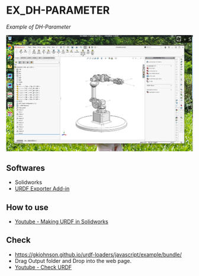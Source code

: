 # EX_DH-PARAMETER

_Example of DH-Parameter_

![](URDF_Exporter.png)

## Softwares
* Solidworks
* [URDF Exporter Add-in](http://wiki.ros.org/sw_urdf_exporter)

## How to use
* [Youtube - Making URDF in Solidworks](https://youtu.be/c8ZtnFeyjQw)

## Check
* https://gkjohnson.github.io/urdf-loaders/javascript/example/bundle/
* Drag Output folder and Drop into the web page.
* [Youtube - Check  URDF](https://youtu.be/YzDghNxW8A4)
